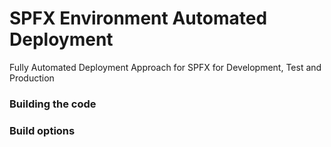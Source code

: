 # SPFX Environment Automated Deployment
Fully Automated Deployment Approach for SPFX for Development, Test and Production

### Building the code



### Build options


